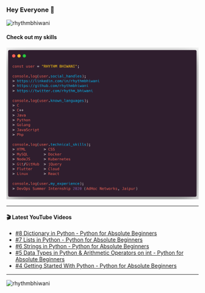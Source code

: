 ### Hey Everyone 👋

<p align="left"><img src="https://komarev.com/ghpvc/?username=rhythmbhiwani" alt="rhythmbhiwani" /></p>

#### Check out my skills

![GitHub Profile](https://github.com/rhythmbhiwani/rhythmbhiwani/blob/master/user_profile.png)

---

#### 🎬 Latest YouTube Videos
<!-- YOUTUBE:START -->
- [#8 Dictionary in Python - Python for Absolute Beginners](https://www.youtube.com/watch?v=iamjOWDAIzQ)
- [#7 Lists in Python - Python for Absolute Beginners](https://www.youtube.com/watch?v=TTjrnooFNeU)
- [#6 Strings in Python - Python for Absolute Beginners](https://www.youtube.com/watch?v=ak4xQttQ9_s)
- [#5 Data Types in Python & Arithmetic Operators on int - Python for Absolute Beginners](https://www.youtube.com/watch?v=5nsHSKGVxMY)
- [#4 Getting Started With Python - Python for Absolute Beginners](https://www.youtube.com/watch?v=sYAljFCUNDI)
<!-- YOUTUBE:END -->

---

<p align="left"><img src="https://github-readme-stats.vercel.app/api?username=rhythmbhiwani&show_icons=true&hide_border=true&count_private=true" alt="rhythmbhiwani" /></p>
